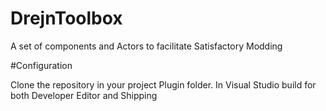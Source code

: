 # DrejnToolbox
A set of components and Actors to facilitate Satisfactory Modding


#Configuration

Clone the repository in your project Plugin folder. In Visual Studio build for both Developer Editor and Shipping
